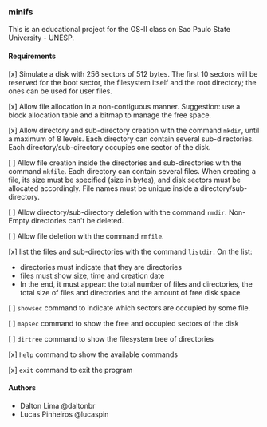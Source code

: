 ### minifs

This is an educational project for the OS-II class on Sao Paulo State University - UNESP.

#### Requirements

[x] Simulate a disk with 256 sectors of 512 bytes. The first 10 sectors will be reserved for the boot sector, the filesystem itself and the root directory; the ones can be used for user files.

[x] Allow file allocation in a non-contiguous manner. Suggestion: use a block allocation table and a bitmap to manage the free space.

[x] Allow directory and sub-directory creation with the command `mkdir`, until a maximum of 8 levels. Each directory can contain several sub-directories. Each directory/sub-directory occupies one sector of the disk.

[ ] Allow file creation inside the directories and sub-directories with the command `mkfile`. Each directory can contain several files. When creating a file, its size must be specified (size in bytes), and disk sectors must be allocated accordingly. File names must be unique inside a directory/sub-directory.
    
[ ] Allow directory/sub-directory deletion with the command `rmdir`. Non-Empty directories can't be deleted.

[ ] Allow file deletion with the command `rmfile`.

[x] list the files and sub-directories with the command `listdir`. On the list:

  * directories must indicate that they are directories
  * files must show size, time and creation date
  * In the end, it must appear: the total number of files and directories, the total size of files and directories and the amount of free disk space.


[ ] `showsec` command to indicate which sectors are occupied by some file.

[ ] `mapsec` command to show the free and occupied sectors of the disk

[ ] `dirtree` command to show the filesystem tree of directories

[x] `help` command to show the available commands

[x] `exit` command to exit the program

#### Authors
 * Dalton Lima @daltonbr
 * Lucas Pinheiros @lucaspin
